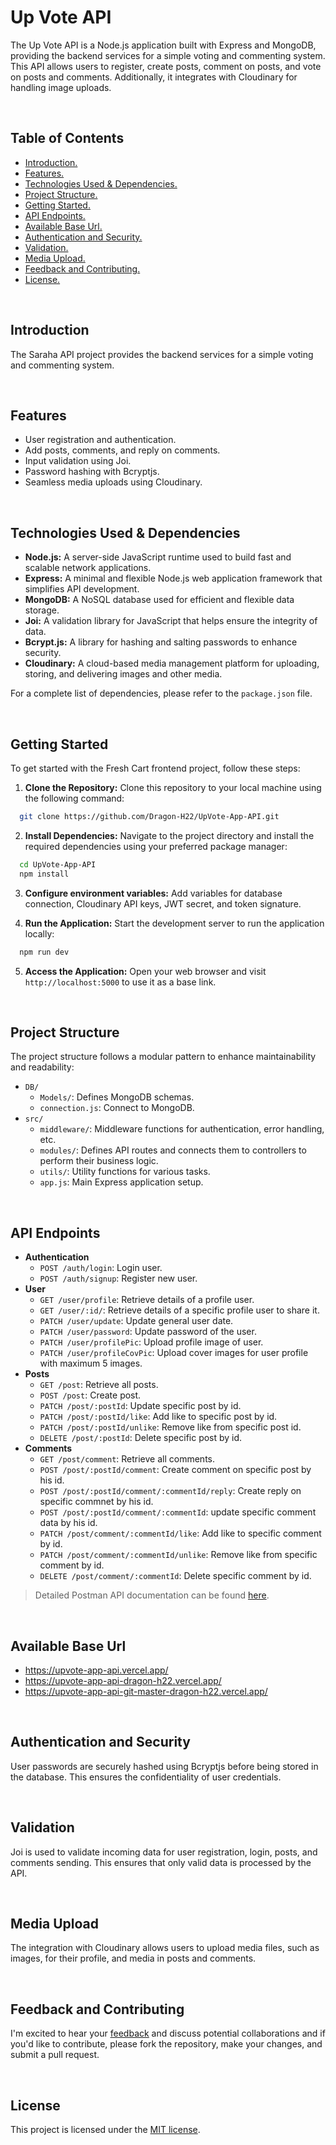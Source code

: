 # Up Vote API

The Up Vote API is a Node.js application built with Express and MongoDB, providing the backend services for a simple voting and commenting system. This API allows users to register, create posts, comment on posts, and vote on posts and comments. Additionally, it integrates with Cloudinary for handling image uploads.




<br>



## Table of Contents

- [ Introduction. ](#Introduction)
- [ Features. ](#Features)
- [ Technologies Used & Dependencies. ](#Technologies_Used)
- [ Project Structure. ](#Project_Structure)
- [ Getting Started. ](#Getting_Started)
- [ API Endpoints. ](#API_Endpoints)
- [ Available Base Url. ](#Available_Base_Url)
- [ Authentication and Security. ](#Authentication)
- [ Validation. ](#Validation)
- [ Media Upload. ](#Media_Upload)
- [ Feedback and Contributing. ](#Feedback_Contributing)
- [ License. ](#License)



<br>



<a id="Introduction"></a>

## Introduction
The Saraha API project provides the backend services for a simple voting and commenting system.


<br>



<a id="Features"></a>

## Features

- User registration and authentication.
- Add posts, comments, and reply on comments.
- Input validation using Joi.
- Password hashing with Bcryptjs.
- Seamless media uploads using Cloudinary.



<br>



<a id="Technologies_Used"></a>

## Technologies Used & Dependencies
- **Node.js:** A server-side JavaScript runtime used to build fast and scalable network applications.
- **Express:** A minimal and flexible Node.js web application framework that simplifies API development.
- **MongoDB:** A NoSQL database used for efficient and flexible data storage.
- **Joi:** A validation library for JavaScript that helps ensure the integrity of data.
- **Bcrypt.js:** A library for hashing and salting passwords to enhance security.
- **Cloudinary:** A cloud-based media management platform for uploading, storing, and delivering images and other media.

For a complete list of dependencies, please refer to the `package.json` file.



<br>



<a id="Getting_Started"></a>

## Getting Started

To get started with the Fresh Cart frontend project, follow these steps:

1. <strong>Clone the Repository:</strong> Clone this repository to your local machine using the following command:
```bash
  git clone https://github.com/Dragon-H22/UpVote-App-API.git
```

2. <strong>Install Dependencies:</strong> Navigate to the project directory and install the required dependencies using your preferred package manager:
```bash
  cd UpVote-App-API
  npm install
```

3. <strong>Configure environment variables:</strong> Add variables for database connection, Cloudinary API keys, JWT secret, and token signature.

4. <strong>Run the Application:</strong> Start the development server to run the application locally:
```bash
  npm run dev
```

5. <strong>Access the Application:</strong> Open your web browser and visit `http://localhost:5000` to use it as a base link.



<br>



<a id="Project_Structure"></a>

## Project Structure
The project structure follows a modular pattern to enhance maintainability and readability:

* `DB/`
    * `Models/`: Defines MongoDB schemas.
    * `connection.js`: Connect to MongoDB.
* `src/`
    * `middleware/`: Middleware functions for authentication, error handling, etc.
    * `modules/`: Defines API routes and connects them to controllers to perform their business logic.
    * `utils/`: Utility functions for various tasks.
    * `app.js`: Main Express application setup.



<br>



<a id="API_Endpoints"></a>

## API Endpoints
* **Authentication**
  * `POST /auth/login`: Login user.
  * `POST /auth/signup`: Register new user.
* **User**
  * `GET /user/profile`: Retrieve details of a profile user.
  * `GET /user/:id/`: Retrieve details of a specific profile user to share it.
  * `PATCH /user/update`: Update general user date.
  * `PATCH /user/password`: Update password of the user.
  * `PATCH /user/profilePic`: Upload profile image of user.
  * `PATCH /user/profileCovPic`: Upload cover images for user profile with maximum 5 images.
* **Posts**
  * `GET /post`: Retrieve all posts.
  * `POST /post`: Create post.
  * `PATCH /post/:postId`: Update specific post by id.
  * `PATCH /post/:postId/like`: Add like to specific post by id.
  * `PATCH /post/:postId/unlike`: Remove like from specific post id.
  * `DELETE /post/:postId`: Delete specific post by id.
* **Comments**
  * `GET /post/comment`: Retrieve all comments.
  * `POST /post/:postId/comment`: Create comment on specific post by his id.
  * `POST /post/:postId/comment/:commentId/reply`: Create reply on specific commnet by his id.
  * `POST /post/:postId/comment/:commentId`: update specific comment data by his id.
  * `PATCH /post/comment/:commentId/like`: Add like to specific comment by id.
  * `PATCH /post/comment/:commentId/unlike`: Remove like from specific comment by id.
  * `DELETE /post/comment/:commentId`: Delete specific comment by id.


> Detailed Postman API documentation can be found <a href="https://documenter.getpostman.com/view/23533987/2s9YC5xBwU" target="_blank">here</a>.



<br>



<a id="Available_Base_Url"></a>

## Available Base Url
- https://upvote-app-api.vercel.app/
- https://upvote-app-api-dragon-h22.vercel.app/
- https://upvote-app-api-git-master-dragon-h22.vercel.app/





<br>



<a id="Authentication"></a>

## Authentication and Security
User passwords are securely hashed using Bcryptjs before being stored in the database. This ensures the confidentiality of user credentials.



<br>



<a id="Validation"></a>

## Validation
Joi is used to validate incoming data for user registration, login, posts, and comments sending. This ensures that only valid data is processed by the API.



<br>



<a id="Media_Upload"></a>

## Media Upload
The integration with Cloudinary allows users to upload media files, such as images, for their profile, and media in posts and comments.


<br>



<a id="Feedback_Contributing"></a>

## Feedback and Contributing
I'm excited to hear your <u><a href="https://forms.gle/zbBoPc8yRrUu8VJ9A" target="_blank">feedback</a></u> and discuss potential collaborations and if you'd like to contribute, please fork the repository, make your changes, and submit a pull request.



<br>



<a id="License"></a>

## License
This project is licensed under the [MIT license](LICENSE).


<br>

